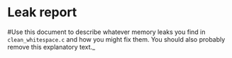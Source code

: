 # Leak report

#Use this document to describe whatever memory leaks you find in `clean_whitespace.c` and how you might fix them. You should also probably remove this explanatory text._
